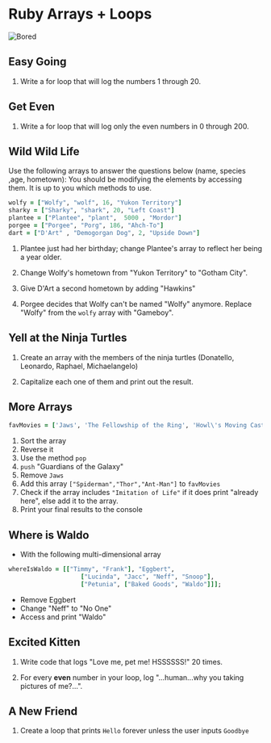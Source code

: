 # Ruby Arrays + Loops
    
![Bored](https://media1.tenor.com/images/af35c2f70c581fd77914432782f7842d/tenor.gif?itemid=10754940)

## Easy Going
1. Write a for loop that will log the numbers 1 through 20.

## Get Even
1. Write a for loop that will log only the even numbers in 0 through 200.

## Wild Wild Life
Use the following arrays to answer the questions below (name, species ,age, hometown):
You should be modifying the elements by accessing them. It is up to you which methods to use. 

```ruby
wolfy = ["Wolfy", "wolf", 16, "Yukon Territory"]
sharky = ["Sharky", "shark", 20, "Left Coast"]
plantee = ["Plantee", "plant",  5000 , "Mordor"]
porgee = ["Porgee", "Porg", 186, "Ahch-To"]
dart = ["D'Art" , "Demogorgan Dog", 2, "Upside Down"]
```
1. Plantee just had her birthday; change Plantee's array to reflect her being a year older.

2. Change Wolfy's hometown from "Yukon Territory" to "Gotham City".

3. Give D'Art a second hometown by adding "Hawkins"

4. Porgee decides that Wolfy can't be named "Wolfy" anymore. Replace "Wolfy" from the `wolfy` array with "Gameboy".

## Yell at the Ninja Turtles
1. Create an array with the members of the ninja turtles (Donatello, Leonardo, Raphael, Michaelangelo)

2. Capitalize each one of them and print out the result.


## More Arrays

```ruby
favMovies = ['Jaws', 'The Fellowship of the Ring', 'Howl\'s Moving Castle', 'Django Unchained', 'Cloud Atlas', 'The Usual Suspects', 'Toy Story', 'Conan the Barbarian', 'Titanic', 'Harry Potter', 'Fried Green Tomatoes', 'Volver', 'Oculus', 'Seven', 'Black Panther', 'Imitation of Life', 'Snatch', 'Fast and Furious'];
```
    
 1. Sort the array
 1. Reverse it 
 1. Use the method `pop`
 1. `push` "Guardians of the Galaxy" 
 1. Remove `Jaws`
 1. Add this array ```["Spiderman","Thor","Ant-Man"]``` to `favMovies` 
 1. Check if the array includes `"Imitation of Life"` if it does print "already here", else add it to the array.
 1. Print your final results to the console

## Where is Waldo

* With the following multi-dimensional array

```ruby
whereIsWaldo = [["Timmy", "Frank"], "Eggbert",
                    ["Lucinda", "Jacc", "Neff", "Snoop"],
                    ["Petunia", ["Baked Goods", "Waldo"]]];
```
* Remove Eggbert 
* Change "Neff" to "No One"
* Access and print "Waldo"

## Excited Kitten
1. Write code that logs "Love me, pet me! HSSSSSS!" 20 times.

2. For every **even** number in your loop, log "...human...why you taking pictures of me?...".

## A New Friend

1. Create a loop that prints `Hello` forever unless the user inputs `Goodbye`
